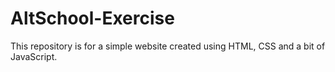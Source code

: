 # AltSchool-Exercise
This repository is for a simple website created using HTML, CSS and a bit of JavaScript.
